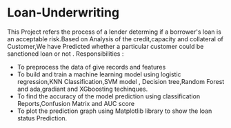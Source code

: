 # Loan-Underwriting
This Project refers the process of a lender determing if a borrower's loan is an acceptable risk.Based on Analysis of the credit,capacity and collateral of Customer,We have Predicted whether a particular customer could be sanctioned loan or not .
Responsibilities :
* To preprocess the data of give records and features
* To build and train a machine learning model using logistic regression,KNN Classification,SVM model , Decision tree,Random Forest and ada,gradiant and XGboosting techinques.
* To find the accuracy of the model prediction using classification Reports,Confusion Matrix and AUC score
* To plot the prediction graph using Matplotlib library to show the loan status Prediction.
